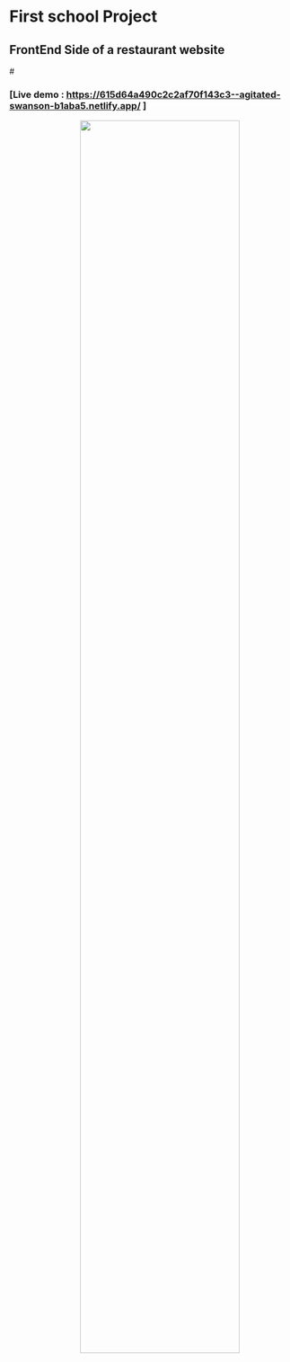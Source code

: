 # First school Project
## FrontEnd Side of a restaurant website

#<h3>[Live demo : https://615d64a490c2c2af70f143c3--agitated-swanson-b1aba5.netlify.app/ ]</h3>

<img align='right' src="https://i.postimg.cc/XNdG9DBq/Tapis-Rouges-20-01-2024-14-39.png" width="75%">


